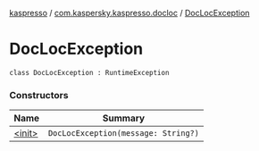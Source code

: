 [kaspresso](../../index.md) / [com.kaspersky.kaspresso.docloc](../index.md) / [DocLocException](./index.md)

# DocLocException

`class DocLocException : RuntimeException`

### Constructors

| Name | Summary |
|---|---|
| [&lt;init&gt;](-init-.md) | `DocLocException(message: String?)` |
